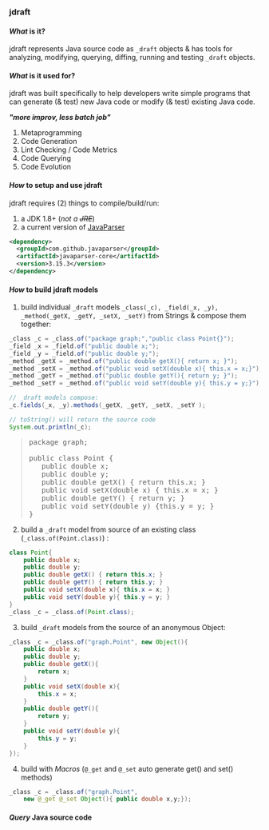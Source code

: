 ### jdraft

#### *What* is it?
jdraft represents Java source code as `_draft` objects & has tools for 
analyzing, modifying, querying, diffing, running and testing `_draft` objects.

#### *What* is it used for?
jdraft was built specifically to help developers write simple programs 
that can generate (& test) new Java code or modify (& test) existing Java code.

**_"more improv, less batch job"_** 
<OL>
<LI>Metaprogramming</LI>
<LI>Code Generation</LI> 
<LI>Lint Checking / Code Metrics</LI>
<LI>Code Querying</LI>
<LI>Code Evolution</LI>
</OL>

#### *How* to setup and use jdraft
jdraft requires (2) things to compile/build/run:
1. a JDK 1.8+ (*not a ~~JRE~~*)
2. a current version of [JavaParser](https://github.com/javaparser)

```xml
<dependency>
  <groupId>com.github.javaparser</groupId>
  <artifactId>javaparser-core</artifactId>
  <version>3.15.3</version>
</dependency>
```   
 
#### *How* to build jdraft models 
1. build individual `_draft` models `_class(_c), _field(_x, _y), _method(_getX, _getY, _setX, _setY)` 
from Strings & compose them together: 
```java 
_class _c = _class.of("package graph;","public class Point{}");
_field _x = _field.of("public double x;");
_field _y = _field.of("public double y;");
_method _getX = _method.of("public double getX(){ return x; }");
_method _setX = _method.of("public void setX(double x){ this.x = x;}");
_method _getY = _method.of("public double getY(){ return y; }");
_method _setY = _method.of("public void setY(double y){ this.y = y;}");

// _draft models compose:
_c.fields(_x, _y).methods(_getX, _getY, _setX, _setY );

// toString() will return the source code 
System.out.println(_c);
```
><PRE>
>package graph;
>
>public class Point {
>    public double x;
>    public double y;
>    public double getX() { return this.x; }
>    public void setX(double x) { this.x = x; }
>    public double getY() { return y; }
>    public void setY(double y) {this.y = y; }
>}</PRE>   
2. build a `_draft` model from source of an existing class (`_class.of(Point.class)`) :
```java
class Point{
    public double x;
    public double y;
    public double getX() { return this.x; }
    public double getY() { return this.y; }
    public void setX(double x){ this.x = x; }
    public void setY(double y){ this.y = y; }
} 
_class _c = _class.of(Point.class);
```
3. build `_draft` models from the source of an anonymous Object:
```java
_class _c = _class.of("graph.Point", new Object(){
    public double x;
    public double y;
    public double getX(){
        return x;
    }  
    public void setX(double x){
        this.x = x;
    }
    public double getY(){
        return y;
    }  
    public void setY(double y){
        this.y = y;
    }
});
```
4. build with *Macros* (`@_get` and `@_set` auto generate get() and set() methods)
```java 
_class _c = _class.of("graph.Point", 
    new @_get @_set Object(){ public double x,y;});
```
#### **_Query_** Java source code 